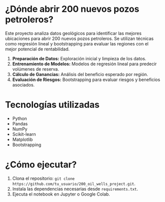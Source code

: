 # ¿Dónde abrir 200 nuevos pozos petroleros?
Este proyecto analiza datos geológicos para identificar las mejores ubicaciones para abrir 200 nuevos pozos petroleros. Se utilizan técnicas como regresión lineal y bootstrapping para evaluar las regiones con el mejor potencial de rentabilidad.


1. **Preparación de Datos:** Exploración inicial y limpieza de los datos.
2. **Entrenamiento de Modelos:** Modelos de regresión lineal para predecir volúmenes de reserva.
3. **Cálculo de Ganancias:** Análisis del beneficio esperado por región.
4. **Evaluación de Riesgos:** Bootstrapping para evaluar riesgos y beneficios asociados.

# Tecnologías utilizadas
- Python
- Pandas
- NumPy
- Scikit-learn
- Matplotlib
- Bootstrapping

# ¿Cómo ejecutar?
1. Clona el repositorio: `git clone https://github.com/tu_usuario/200_oil_wells_project.git`.
2. Instala las dependencias necesarias desde `requirements.txt`.
3. Ejecuta el notebook en Jupyter o Google Colab.
